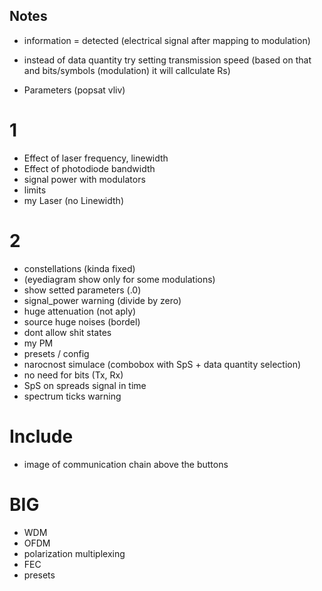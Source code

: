 ## Notes
- information = detected (electrical signal after mapping to modulation)
- instead of data quantity try setting transmission speed (based on that and bits/symbols (modulation) it will callculate Rs)

- Parameters (popsat vliv)

# 1
- Effect of laser frequency, linewidth
- Effect of photodiode bandwidth
- signal power with modulators
- limits
- my Laser (no Linewidth)

# 2
- constellations (kinda fixed)
- (eyediagram show only for some modulations)
- show setted parameters (.0)
- signal_power warning (divide by zero)
- huge attenuation (not aply)
- source huge noises (bordel)
- dont allow shit states
- my PM
- presets / config
- narocnost simulace (combobox with SpS + data quantity selection)
- no need for bits (Tx, Rx)
- SpS on spreads signal in time
- spectrum ticks warning

# Include
- image of communication chain above the buttons

# BIG
- WDM
- OFDM
- polarization multiplexing
- FEC
- presets